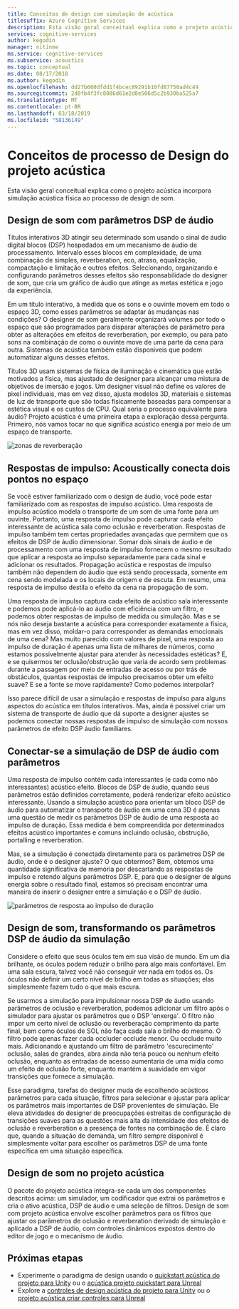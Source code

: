 ```yaml
---
title: Conceitos de design com simulação de acústica
titlesuffix: Azure Cognitive Services
description: Esta visão geral conceitual explica como o projeto acústica incorpora acústica simulação para o processo de design de som.
services: cognitive-services
author: kegodin
manager: nitinme
ms.service: cognitive-services
ms.subservice: acoustics
ms.topic: conceptual
ms.date: 08/17/2018
ms.author: kegodin
ms.openlocfilehash: dd27b660dfdd1f4bcec89291b10fd87750ad4c49
ms.sourcegitcommit: 2d0fb4f3fc8086d61e2d8e506d5c2b930ba525a7
ms.translationtype: MT
ms.contentlocale: pt-BR
ms.lasthandoff: 03/18/2019
ms.locfileid: "58136149"
---
```

# <a name="project-acoustics-design-process-concepts"></a>Conceitos de processo de Design do projeto acústica

Esta visão geral conceitual explica como o projeto acústica incorpora simulação acústica física ao processo de design de som.

## <a name="sound-design-with-audio-dsp-parameters"></a>Design de som com parâmetros DSP de áudio

Títulos interativos 3D atingir seu determinado som usando o sinal de áudio digital blocos (DSP) hospedados em um mecanismo de áudio de processamento. Intervalo esses blocos em complexidade, de uma combinação de simples, reverberation, eco, atraso, equalização, compactação e limitação e outros efeitos. Selecionando, organizando e configurando parâmetros desses efeitos são responsabilidade do designer de som, que cria um gráfico de áudio que atinge as metas estética e jogo da experiência.

Em um título interativo, à medida que os sons e o ouvinte movem em todo o espaço 3D, como esses parâmetros se adaptar às mudanças nas condições? O designer de som geralmente organizará volumes por todo o espaço que são programados para disparar alterações de parâmetro para obter as alterações em efeitos de reverberation, por exemplo, ou para pato sons na combinação de como o ouvinte move de uma parte da cena para outra. Sistemas de acústica também estão disponíveis que podem automatizar alguns desses efeitos.

Títulos 3D usam sistemas de física de iluminação e cinemática que estão motivados a física, mas ajustado de designer para alcançar uma mistura de objetivos de imersão e jogos. Um designer visual não define os valores de pixel individuais, mas em vez disso, ajusta modelos 3D, materiais e sistemas de luz de transporte que são todas fisicamente baseadas para compensar a estética visual e os custos de CPU. Qual seria o processo equivalente para áudio? Projeto acústica é uma primeira etapa a exploração dessa pergunta. Primeiro, nós vamos tocar no que significa acústico energia por meio de um espaço de transporte.

![zonas de reverberação](media/reverb-zones-altspace.png)

## <a name="impulse-responses-acoustically-connecting-two-points-in-space"></a>Respostas de impulso: Acoustically conecta dois pontos no espaço

Se você estiver familiarizado com o design de áudio, você pode estar familiarizado com as respostas de impulso acústico. Uma resposta de impulso acústico modela o transporte de um som de uma fonte para um ouvinte. Portanto, uma resposta de impulso pode capturar cada efeito interessante de acústica sala como oclusão e reverberation. Respostas de impulso também tem certas propriedades avançadas que permitem que os efeitos de DSP de áudio dimensionar. Somar dois sinais de áudio e de processamento com uma resposta de impulso fornecem o mesmo resultado que aplicar a resposta ao impulso separadamente para cada sinal e adicionar os resultados. Propagação acústica e respostas de impulso também não dependem do áudio que está sendo processada, somente em cena sendo modelada e os locais de origem e de escuta. Em resumo, uma resposta de impulso destila o efeito da cena na propagação de som.

Uma resposta de impulso captura cada efeito de acústico sala interessante e podemos pode aplicá-lo ao áudio com eficiência com um filtro, e podemos obter respostas de impulso de medida ou simulação. Mas e se nós não deseja bastante a acústica para corresponder exatamente a física, mas em vez disso, moldar-o para corresponder as demandas emocionais de uma cena? Mas muito parecido com valores de pixel, uma resposta ao impulso de duração é apenas uma lista de milhares de números, como estamos possivelmente ajustar para atender às necessidades estéticas? E, e se quisermos ter oclusão/obstrução que varia de acordo sem problemas durante a passagem por meio de entradas de acesso ou por trás de obstáculos, quantas respostas de impulso precisamos obter um efeito suave? E se a fonte se move rapidamente? Como podemos interpolar?

Isso parece difícil de usar a simulação e respostas de impulso para alguns aspectos do acústica em títulos interativos. Mas, ainda é possível criar um sistema de transporte de áudio que dá suporte a designer ajustes se podemos conectar nossas respostas de impulso de simulação com nossos parâmetros de efeito DSP áudio familiares.

## <a name="connecting-simulation-to-audio-dsp-with-parameters"></a>Conectar-se a simulação de DSP de áudio com parâmetros

Uma resposta de impulso contém cada interessantes (e cada como não interessantes) acústico efeito. Blocos de DSP de áudio, quando seus parâmetros estão definidos corretamente, poderá renderizar efeito acústico interessante. Usando a simulação acústico para orientar um bloco DSP de áudio para automatizar o transporte de áudio em uma cena 3D é apenas uma questão de medir os parâmetros DSP de áudio de uma resposta ao impulso de duração. Essa medida é bem compreendida por determinados efeitos acústico importantes e comuns incluindo oclusão, obstrução, portalling e reverberation.

Mas, se a simulação é conectada diretamente para os parâmetros DSP de áudio, onde é o designer ajuste? O que obtermos? Bem, obtemos uma quantidade significativa de memória por descartando as respostas de impulso e retendo alguns parâmetros DSP. E, para que o designer de alguns energia sobre o resultado final, estamos só precisam encontrar uma maneira de inserir o designer entre a simulação e o DSP de áudio.

![parâmetros de resposta ao impulso de duração](media/acoustic-parameters.png)

## <a name="sound-design-by-transforming-audio-dsp-parameters-from-simulation"></a>Design de som, transformando os parâmetros DSP de áudio da simulação

Considere o efeito que seus óculos tem em sua visão de mundo. Em um dia brilhante, os óculos podem reduzir o brilho para algo mais confortável. Em uma sala escura, talvez você não conseguir ver nada em todos os. Os óculos não definir um certo nível de brilho em todas as situações; elas simplesmente fazem tudo o que mais escura.

Se usarmos a simulação para impulsionar nossa DSP de áudio usando parâmetros de oclusão e reverberation, podemos adicionar um filtro após o simulador para ajustar os parâmetros que o DSP 'enxerga'. O filtro não impor um certo nível de oclusão ou reverberação comprimento da parte final, bem como óculos de SOL não faça cada sala o brilho do mesmo. O filtro pode apenas fazer cada occluder occlude menor. Ou occlude muito mais. Adicionando e ajustando um filtro de parâmetro 'escurecimento' oclusão, salas de grandes, abra ainda não teria pouco ou nenhum efeito oclusão, enquanto as entradas de acesso aumentaria de uma mídia como um efeito de oclusão forte, enquanto mantém a suavidade em vigor transições que fornece a simulação.

Esse paradigma, tarefas do designer muda de escolhendo acústicos parâmetros para cada situação, filtros para selecionar e ajustar para aplicar os parâmetros mais importantes de DSP provenientes de simulação. Ele eleva atividades do designer de preocupações estreitas de configuração de transições suaves para as questões mais alta da intensidade dos efeitos de oclusão e reverberation e a presença de fontes na combinação de. É claro que, quando a situação de demanda, um filtro sempre disponível é simplesmente voltar para escolher os parâmetros DSP de uma fonte específica em uma situação específica.

## <a name="sound-design-in-project-acoustics"></a>Design de som no projeto acústica

O pacote do projeto acústica integra-se cada um dos componentes descritos acima: um simulador, um codificador que extrai os parâmetros e cria o ativo acústica, DSP de áudio e uma seleção de filtros. Design de som com projeto acústica envolve escolher parâmetros para os filtros que ajustar os parâmetros de oclusão e reverberation derivado de simulação e aplicado a DSP de áudio, com controles dinâmicos expostos dentro do editor de jogo e o mecanismo de áudio.

## <a name="next-steps"></a>Próximas etapas
* Experimente o paradigma de design usando o [quickstart acústica do projeto para Unity](unity-quickstart.md) ou o [acústica projeto quickstart para Unreal](unreal-quickstart.md)
* Explore a [controles de design acústica do projeto para Unity](unity-workflow.md) ou o [projeto acústica criar controles para Unreal](unreal-workflow.md)

